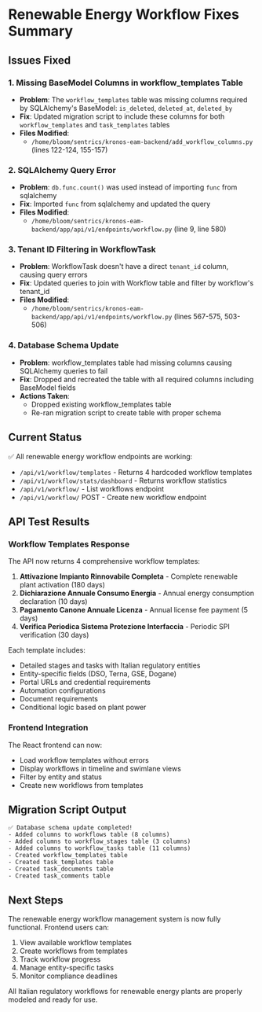 # Renewable Energy Workflow Fixes Summary

## Issues Fixed

### 1. Missing BaseModel Columns in workflow_templates Table
- **Problem**: The `workflow_templates` table was missing columns required by SQLAlchemy's BaseModel: `is_deleted`, `deleted_at`, `deleted_by`
- **Fix**: Updated migration script to include these columns for both `workflow_templates` and `task_templates` tables
- **Files Modified**: 
  - `/home/bloom/sentrics/kronos-eam-backend/add_workflow_columns.py` (lines 122-124, 155-157)

### 2. SQLAlchemy Query Error
- **Problem**: `db.func.count()` was used instead of importing `func` from sqlalchemy
- **Fix**: Imported `func` from sqlalchemy and updated the query
- **Files Modified**:
  - `/home/bloom/sentrics/kronos-eam-backend/app/api/v1/endpoints/workflow.py` (line 9, line 580)

### 3. Tenant ID Filtering in WorkflowTask
- **Problem**: WorkflowTask doesn't have a direct `tenant_id` column, causing query errors
- **Fix**: Updated queries to join with Workflow table and filter by workflow's tenant_id
- **Files Modified**:
  - `/home/bloom/sentrics/kronos-eam-backend/app/api/v1/endpoints/workflow.py` (lines 567-575, 503-506)

### 4. Database Schema Update
- **Problem**: workflow_templates table had missing columns causing SQLAlchemy queries to fail
- **Fix**: Dropped and recreated the table with all required columns including BaseModel fields
- **Actions Taken**:
  - Dropped existing workflow_templates table
  - Re-ran migration script to create table with proper schema

## Current Status

✅ All renewable energy workflow endpoints are working:
- `/api/v1/workflow/templates` - Returns 4 hardcoded workflow templates
- `/api/v1/workflow/stats/dashboard` - Returns workflow statistics
- `/api/v1/workflow/` - List workflows endpoint
- `/api/v1/workflow/` POST - Create new workflow endpoint

## API Test Results

### Workflow Templates Response
The API now returns 4 comprehensive workflow templates:
1. **Attivazione Impianto Rinnovabile Completa** - Complete renewable plant activation (180 days)
2. **Dichiarazione Annuale Consumo Energia** - Annual energy consumption declaration (10 days)
3. **Pagamento Canone Annuale Licenza** - Annual license fee payment (5 days)
4. **Verifica Periodica Sistema Protezione Interfaccia** - Periodic SPI verification (30 days)

Each template includes:
- Detailed stages and tasks with Italian regulatory entities
- Entity-specific fields (DSO, Terna, GSE, Dogane)
- Portal URLs and credential requirements
- Automation configurations
- Document requirements
- Conditional logic based on plant power

### Frontend Integration
The React frontend can now:
- Load workflow templates without errors
- Display workflows in timeline and swimlane views
- Filter by entity and status
- Create new workflows from templates

## Migration Script Output
```
✅ Database schema update completed!
- Added columns to workflows table (8 columns)
- Added columns to workflow_stages table (3 columns) 
- Added columns to workflow_tasks table (11 columns)
- Created workflow_templates table
- Created task_templates table
- Created task_documents table
- Created task_comments table
```

## Next Steps
The renewable energy workflow management system is now fully functional. Frontend users can:
1. View available workflow templates
2. Create workflows from templates
3. Track workflow progress
4. Manage entity-specific tasks
5. Monitor compliance deadlines

All Italian regulatory workflows for renewable energy plants are properly modeled and ready for use.